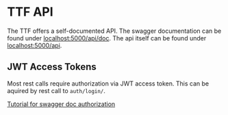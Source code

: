 # TTF API

The TTF offers a self-documented API. The swagger documentation can be found under [localhost:5000/api/doc](http://localhost:5000/api/doc). The api itself can be found under [localhost:5000/api](http://localhost:5000/api).

## JWT Access Tokens

Most rest calls require authorization via JWT access token. This can be aquired by rest call to `auth/login/`.

[Tutorial for swagger doc authorization](./ttf-api/access-token.md)